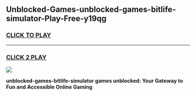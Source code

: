 
## Unblocked-Games-unblocked-games-bitlife-simulator-Play-Free-y19qg
<h3>
<a href="https://premium76.site?title=unblocked-games-bitlife-simulator&ref=18A">CLICK TO PLAY</a></h3>
<hr>

<h3>
<a href="https://premium76.site?title=unblocked-games-bitlife-simulator&ref=18A">CLICK 2 PLAY</a>
  
</h3>

<a href="https://premium76.site?title=unblocked-games-bitlife-simulator&ref=18A"><img src="https://clearcache.store/games.png"></a>


**unblocked-games-bitlife-simulator games unblocked: Your Gateway to Fun and Accessible Online Gaming**
